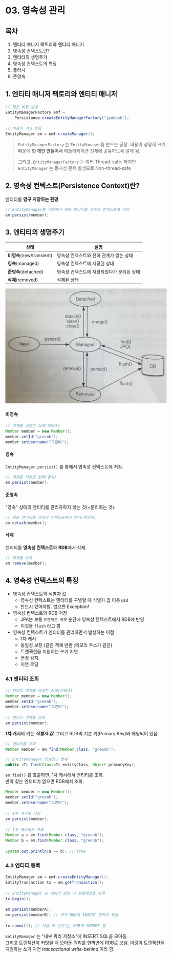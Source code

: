 # 03. 영속성 관리

## 목차
1. 엔티티 매니저 팩토리와 엔티티 매니저
2. 영속성 컨텍스트란?
3. 엔티티의 생명주기
4. 영속성 컨텍스트의 특징
5. 플러시
6. 준영속


## 1. 엔티티 매니저 팩토리와 엔티티 매니저
```java
// 많은 비용 발생
EntityManagerFactory emf = 
    Persistance.createEntityManagerFactory("jpabook");

// 비용이 거의 안듬
EntityManager em = emf.createManager();
```

> `EntityManagerFactory` 는 `EntityManager`를  만드는 공장.
> 비용이 상당히 크기 때문에 **한 개만 만들어서** 애플리케이션 전체에 공유하도록 설계 됨.

> 그리고, `EntityManagerFactory` 는 여러 Thread-safe. 하지만 `EntityManager` 는 동시성 문제 발생으로 Non-thread-safe

## 2. 영속성 컨텍스트(Persistence Context)란?
엔티티를 **영구 저장하는 환경**
```java
// EntityManager를 이용해서 회원 엔티티를 영속성 컨텍스트에 저장
em.persist(member);
```

## 3. 엔티티의 생명주기
| 상태                     | 설명                      |
| ---------------------- | ----------------------- |
| __비영속__(new/transient) | 영속성 컨텍스트와 전혀 관계가 없는 상태  |
| __영속__(managed)        | 영속성 컨텍스트에 저장된 상태        |
| __준영속__(detached)      | 영속성 컨텍스트에 저장되었다가 분리된 상태 |
| __삭제__(removed)        | 삭제된 상태                  |
![생명주기](01_life_cycle.png)

#### 비영속
```java
// 객체를 생성한 상태(비영속)
Member member = new Member();
member.setId("greenb");
member.setUsername("그린비");
```

#### 영속
`EntityManager.persist()` 를 통해서 영속성 컨텍스트에 저장.
```java
// 객체를 저장한 상태(영속)
em.persist(member);
```

#### 준영속
"영속" 상태의 엔티티를 관리자하지 않는 것(=분리하는 것).
```java
// 회원 엔티티를 영속성 컨텍스트에서 분리(준영속)
em.detach(member);
```

#### 삭제
엔티티를 **영속성 컨텍스트**와 **RDB**에서 삭제.
```java
// 객체를 삭제
em.remove(member);
```

## 4. 영속성 컨텍스트의 특징
- 영속성 컨텍스트와 식별자 값
  - 영속성 컨텍스트는 엔티티를 구별할 때 식별자 값 이용 `@Id` 
  - 반드시 있어야함. 없으면 Exception!
- 영속성 컨텍스트와 RDB 저장
  - JPA는 보통 `트랜잭션 커밋` 순간에 영속성 컨텍스트에서 RDB에 반영
  - 이것을 `flush` 라고 함
- 영속성 컨텍스트가 엔티티를 관리하면서 발생하는 이점
  - 1차 캐시
  - 동일성 보장 (같은 객체 반환 ;메모리 주소가 같은)
  - 트랜잭션을 지원하는 쓰기 지연
  - 변경 감지
  - 지연 로딩

### 4.1 엔티티 조회
```java
// 엔티티 객체를 생성한 상태(비영속)
Member member = new Member();
member.setId("greenb");
member.setUsername("그린비");

// 엔티티 객체를 영속
em.persist(member);
```
**1차 캐시**의 키는 ***식별자 값***. 그리고 RDB의 기본 키(Primary Key)와 매핑되어 있음.

```java
// 엔티티를 조회
Member member = em.find(Member.class, "greenb");
```
```java
// EntityManager.find() 명세
public <T> find(Class<T> entityClass, Object primaryKey);
```

`em.find()` 를 호출하면, 1차 캐시에서 엔티티를 조회.  
만약 찾는 엔티티가 없으면 RDB에서 조회.
```java
Member member = new Member();
member.setId("greenb");
member.setUsername("그린비");

// 1차 캐시에 저장
em.persist(member);

// 1차 캐시에서 조회
Member a = em.find(Member.class, "greenb");
Member b = em.find(Member.class, "greenb");

System.out.println(a == b); // true
```
### 4.3 엔티티 등록
```java
EntityManager em = emf.createEntityManager();
EntityTransaction tx = em.getTransaction();

// EntityManager 는 데이터 변경 시 트랜잭션을 시작
tx.begin();

em.persist(memberA);
em.persist(memberB); // 아직 RDB에 INSERT 안하고 있음

tx.commit(); // 지금 이 순간~🎵, RDB에 INSERT 함
```
`EntityManager` 는 "내부 쿼리 저장소"에 INSERT SQL을 모아둠.  
그리고 트랜잭션이 커밋될 때 모아둔 쿼리를 한꺼번에 RDB로 보냄.
이것이 트랜잭션을 지원하는 쓰기 지연 *transactional write-behind* 이라 함.


